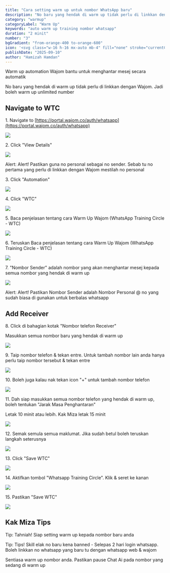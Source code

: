 ```yaml
---
title: "Cara setting warm up untuk nombor WhatsApp baru"
description: "No baru yang hendak di warm up tidak perlu di linkkan dengan Wajom. Jadi boleh warm up unlimited number"
category: "warmup"
categoryLabel: "Warm Up"
keywords: "auto warm up training nombor whatsapp"
duration: "2 minit"
number: "3"
bgGradient: "from-orange-400 to-orange-600"
icon: '<svg class="w-16 h-16 mx-auto mb-4" fill="none" stroke="currentColor" viewBox="0 0 24 24"><path stroke-linecap="round" stroke-linejoin="round" stroke-width="2" d="M9 19v-6a2 2 0 00-2-2H5a2 2 0 00-2 2v6a2 2 0 002 2h2a2 2 0 002-2zm0 0V9a2 2 0 012-2h2a2 2 0 012 2v10m-6 0a2 2 0 002 2h2a2 2 0 002-2m0 0V5a2 2 0 012-2h2a2 2 0 012 2v14a2 2 0 01-2 2h-2a2 2 0 01-2-2z"></path></svg>'
publishDate: "2025-09-10"
author: "Hamizah Hamdan"
---
```

Warm up automation Wajom bantu untuk menghantar mesej secara automatik

No baru yang hendak di warm up tidak perlu di linkkan dengan Wajom. Jadi boleh warm up unlimited number

## Navigate to WTC 

1\. Navigate to [https://portal.wajom.co/auth/whatsapp](https://portal.wajom.co/auth/whatsapp)

![](https://ajeuwbhvhr.cloudimg.io/https://colony-recorder.s3.amazonaws.com/files/2025-09-08/512f3380-756b-44f4-8b62-72a8da4c48a9/ascreenshot.jpeg?tl_px=0,95&br_px=1352,851&force_format=jpeg&q=100&width=1120.0)


2\. Click "View Details"

![](https://ajeuwbhvhr.cloudimg.io/https://colony-recorder.s3.amazonaws.com/files/2025-09-08/9aa87fcf-68b9-46c4-8e9b-07e3dec854be/user_cropped_screenshot.webp?tl_px=0,0&br_px=1352,947&force_format=jpeg&q=100&width=1120.0&wat=1&wat_opacity=1&wat_gravity=northwest&wat_url=https://colony-recorder.s3.amazonaws.com/images/watermarks/FB923C_standard.png&wat_pad=277,639)


Alert: Alert! Pastikan guna no personal sebagai no sender. Sebab tu no pertama yang perlu di linkkan dengan Wajom mestilah no personal


3\. Click "Automation"

![](https://ajeuwbhvhr.cloudimg.io/https://colony-recorder.s3.amazonaws.com/files/2025-09-08/8718901e-1139-455a-b893-6d0458063a10/ascreenshot.jpeg?tl_px=0,0&br_px=1351,755&force_format=jpeg&q=100&width=1120.0&wat=1&wat_opacity=1&wat_gravity=northwest&wat_url=https://colony-recorder.s3.amazonaws.com/images/watermarks/FB923C_standard.png&wat_pad=495,2)


4\. Click "WTC"

![](https://ajeuwbhvhr.cloudimg.io/https://colony-recorder.s3.amazonaws.com/files/2025-09-08/3660a577-8744-4c44-81df-ee545d72beb9/ascreenshot.jpeg?tl_px=0,0&br_px=1351,755&force_format=jpeg&q=100&width=1120.0&wat=1&wat_opacity=1&wat_gravity=northwest&wat_url=https://colony-recorder.s3.amazonaws.com/images/watermarks/FB923C_standard.png&wat_pad=478,101)


5\. Baca penjelasan tentang cara Warm Up Wajom (WhatsApp Training Circle - WTC)

![](https://ajeuwbhvhr.cloudimg.io/https://colony-recorder.s3.amazonaws.com/files/2025-09-08/8fe64ec4-2a8f-4536-83fe-910c089c7a2d/user_cropped_screenshot.webp?tl_px=0,95&br_px=1352,851&force_format=jpeg&q=100&width=1120.0)


6\. Teruskan Baca penjelasan tentang cara Warm Up Wajom (WhatsApp Training Circle - WTC)

![](https://ajeuwbhvhr.cloudimg.io/https://colony-recorder.s3.amazonaws.com/files/2025-09-08/4cfb7e53-d469-4e92-9428-5c97722c1ba0/user_cropped_screenshot.webp?tl_px=0,95&br_px=1352,851&force_format=jpeg&q=100&width=1120.0)


7\. "Nombor Sender" adalah nombor yang akan menghantar mesej kepada semua nombor yang hendak di warm up

![](https://ajeuwbhvhr.cloudimg.io/https://colony-recorder.s3.amazonaws.com/files/2025-09-08/96e95fae-3591-48e5-ba7d-04fc635aac56/ascreenshot.jpeg?tl_px=0,191&br_px=1351,947&force_format=jpeg&q=100&width=1120.0&wat=1&wat_opacity=1&wat_gravity=northwest&wat_url=https://colony-recorder.s3.amazonaws.com/images/watermarks/FB923C_standard.png&wat_pad=110,372)


Alert: Alert! Pastikan Nombor Sender adalah Nombor Personal @ no yang sudah biasa di gunakan untuk berbalas whatsapp

## Add Receiver

8\. Click di bahagian kotak "Nombor telefon Receiver"

Masukkan semua nombor baru yang hendak di warm up

![](https://ajeuwbhvhr.cloudimg.io/https://colony-recorder.s3.amazonaws.com/files/2025-09-08/1f31fba8-f7f9-405f-8042-76f1953122bd/ascreenshot.jpeg?tl_px=0,191&br_px=1351,947&force_format=jpeg&q=100&width=1120.0&wat=1&wat_opacity=1&wat_gravity=northwest&wat_url=https://colony-recorder.s3.amazonaws.com/images/watermarks/FB923C_standard.png&wat_pad=96,290)


9\. Taip nombor telefon & tekan entre. Untuk tambah nombor lain anda hanya perlu taip nombor tersebut & tekan entre

![](https://ajeuwbhvhr.cloudimg.io/https://colony-recorder.s3.amazonaws.com/files/2025-09-08/d0043ede-ccb0-41a7-b784-62ae2079b697/ascreenshot.jpeg?tl_px=0,191&br_px=1351,947&force_format=jpeg&q=100&width=1120.0)


10\. Boleh juga kalau nak tekan icon "+" untuk tambah nombor telefon

![](https://ajeuwbhvhr.cloudimg.io/https://colony-recorder.s3.amazonaws.com/files/2025-09-08/aefa8463-d0cb-4301-b0b3-ff050de5e38e/ascreenshot.jpeg?tl_px=0,191&br_px=1352,947&force_format=jpeg&q=100&width=1120.0&wat=1&wat_opacity=1&wat_gravity=northwest&wat_url=https://colony-recorder.s3.amazonaws.com/images/watermarks/FB923C_standard.png&wat_pad=987,298)


11\. Dah siap masukkan semua nombor telefon yang hendak di warm up, boleh tentukan "Jarak Masa Penghantaran"

Letak 10 minit atau lebih. Kak Miza letak 15 minit

![](https://ajeuwbhvhr.cloudimg.io/https://colony-recorder.s3.amazonaws.com/files/2025-09-08/a6f3489d-da99-4eea-97bb-d4b19efd032b/ascreenshot.jpeg?tl_px=0,191&br_px=1351,947&force_format=jpeg&q=100&width=1120.0&wat=1&wat_opacity=1&wat_gravity=northwest&wat_url=https://colony-recorder.s3.amazonaws.com/images/watermarks/FB923C_standard.png&wat_pad=71,479)


12\. Semak semula semua maklumat. Jika sudah betul boleh teruskan langkah seterusnya

![](https://ajeuwbhvhr.cloudimg.io/https://colony-recorder.s3.amazonaws.com/files/2025-09-08/4d69ca4a-6ace-4443-89c2-c4c87fa2d924/ascreenshot.jpeg?tl_px=0,191&br_px=1351,947&force_format=jpeg&q=100&width=1120.0)


13\. Click "Save WTC"

![](https://ajeuwbhvhr.cloudimg.io/https://colony-recorder.s3.amazonaws.com/files/2025-09-08/5fe17d97-d5fa-4486-969a-8af3271835e1/ascreenshot.jpeg?tl_px=0,191&br_px=1351,947&force_format=jpeg&q=100&width=1120.0&wat=1&wat_opacity=1&wat_gravity=northwest&wat_url=https://colony-recorder.s3.amazonaws.com/images/watermarks/FB923C_standard.png&wat_pad=74,538)


14\. Aktifkan tombol "Whatsapp Training Circle". Klik & seret ke kanan

![](https://ajeuwbhvhr.cloudimg.io/https://colony-recorder.s3.amazonaws.com/files/2025-09-08/5fc682cf-afe5-4dd9-8a58-60726199c52f/ascreenshot.jpeg?tl_px=0,72&br_px=1352,827&force_format=jpeg&q=100&width=1120.0&wat=1&wat_opacity=1&wat_gravity=northwest&wat_url=https://colony-recorder.s3.amazonaws.com/images/watermarks/FB923C_standard.png&wat_pad=990,277)


15\. Pastikan "Save WTC"

![](https://ajeuwbhvhr.cloudimg.io/https://colony-recorder.s3.amazonaws.com/files/2025-09-08/c4db03cb-ee77-4438-b85e-bbac0df635f7/ascreenshot.jpeg?tl_px=0,191&br_px=1351,947&force_format=jpeg&q=100&width=1120.0&wat=1&wat_opacity=1&wat_gravity=northwest&wat_url=https://colony-recorder.s3.amazonaws.com/images/watermarks/FB923C_standard.png&wat_pad=83,546)

## Kak Miza Tips

Tip: Tahniah! Siap setting warm up kepada nombor baru anda

Tip: Tips! Skill elak no baru kena banned - Selepas 2 hari login whatsapp. Boleh linkkan no whatsapp yang baru tu dengan whatsapp web & wajom

Sentiasa warm up nombor anda. Pastikan pause Chat Ai pada nombor yang sedang di warm up